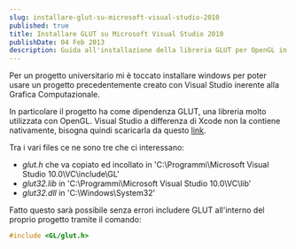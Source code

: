```yaml
---
slug: installare-glut-su-microsoft-visual-studio-2010
published: true
title: Installare GLUT su Microsoft Visual Studio 2010
publishDate: 04 Feb 2013
description: Guida all'installazione della libreria GLUT per OpenGL in Visual Studio 2010
---
```


Per un progetto universitario mi è toccato installare windows per poter usare un progetto precedentemente creato con Visual Studio inerente alla Grafica Computazionale.

<!--more-->

In particolare il progetto ha come dipendenza GLUT, una libreria molto utilizzata con OpenGL. Visual Studio a differenza di Xcode non la contiene nativamente, bisogna quindi scaricarla da questo [link](http://www.opengl.org/resources/libraries/glut/glut_downloads.php).

Tra i vari files ce ne sono tre che ci interessano:

- *glut.h* che va copiato ed incollato in 'C:\Programmi\Microsoft Visual Studio 10.0\VC\include\GL\'
- *glut32.lib* in 'C:\Programmi\Microsoft Visual Studio 10.0\VC\lib\'
- *glut32.dll* in 'C:\Windows\System32\'

Fatto questo sarà possibile senza errori includere GLUT all'interno del proprio progetto tramite il comando:

```cpp
#include <GL/glut.h>
```
